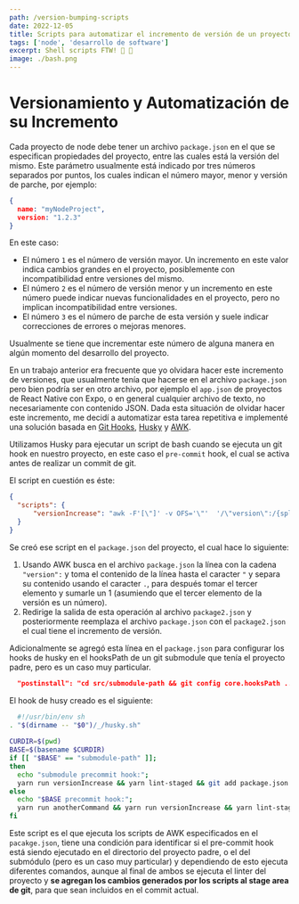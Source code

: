 ```yaml
---
path: /version-bumping-scripts
date: 2022-12-05
title: Scripts para automatizar el incremento de versión de un proyecto node
tags: ['node', 'desarrollo de software']
excerpt: Shell scripts FTW! 🐚 📜
image: ./bash.png
---
```

# Versionamiento y Automatización de su Incremento

Cada proyecto de node debe tener un archivo `package.json` en el que se especifican propiedades del proyecto, entre las cuales está la versión del mismo. Este parámetro usualmente está indicado por tres números separados por puntos, los cuales indican el número mayor, menor y versión de parche, por ejemplo:

```json
{
  name: "myNodeProject",
  version: "1.2.3"
}
```

En este caso:
- El número `1` es el número de versión mayor. Un incremento en este valor indica cambios grandes en el proyecto, posiblemente con incompatibilidad entre versiones del mismo.
- El número `2` es el número de versión menor y un incremento en este número puede indicar nuevas funcionalidades en el proyecto, pero no implican incompatibilidad entre versiones.
- El número `3` es el número de parche de esta versión y suele indicar correcciones de errores o mejoras menores.

Usualmente se tiene que incrementar este número de alguna manera en algún momento del desarrollo del proyecto.

En un trabajo anterior era frecuente que yo olvidara hacer este incremento de versiones, que usualmente tenía que hacerse en el archivo `package.json` pero bien podría ser en otro archivo, por ejemplo el `app.json` de proyectos de React Native con Expo, o en general cualquier archivo de texto, no necesariamente con contenido JSON. Dada esta situación de olvidar hacer este incremento, me decidí a automatizar esta tarea repetitiva e implementé una solución basada en [Git Hooks](https://git-scm.com/book/en/v2/Customizing-Git-Git-Hooks), [Husky](https://github.com/typicode/husky) y [AWK](https://en.wikipedia.org/wiki/AWK).

Utilizamos Husky para ejecutar un script de bash cuando se ejecuta un git hook en nuestro proyecto, en este caso el `pre-commit` hook, el cual se activa antes de realizar un commit de git.

El script en cuestión es éste:

```json
{
  "scripts": {
      "versionIncrease": "awk -F'[\"]' -v OFS='\"'  '/\"version\":/{split($4,a,\".\");$4=a[1]\".\"a[2]\".\"a[3]+1};1' ./package.json > ./package2.json && mv ./package2.json ./package.json"
  }
}
```

Se creó ese script en el `package.json` del proyecto, el cual hace lo siguiente: 
1. Usando AWK busca en el archivo `package.json` la línea con la cadena `"version":` y toma el contenido de la línea hasta el caracter `"` y separa su contenido usando el caracter `.`, para después tomar el tercer elemento y sumarle un 1 (asumiendo que el tercer elemento de la versión es un número).
2. Redirige la salida de esta operación al archivo `package2.json` y posteriormente reemplaza el archivo `package.json` con el `package2.json` el cual tiene el incremento de versión.

Adicionalmente se agregó esta línea en el `package.json` para configurar los hooks de husky en el hooksPath de un git submodule que tenía el proyecto padre, pero es un caso muy particular.

```json
  "postinstall": "cd src/submodule-path && git config core.hooksPath ../../.husky",
```

El hook de husy creado es el siguiente:

```bash
  #!/usr/bin/env sh
. "$(dirname -- "$0")/_/husky.sh"
 
CURDIR=$(pwd)
BASE=$(basename $CURDIR)
if [[ "$BASE" == "submodule-path" ]];
then
  echo "submodule precommit hook:";
  yarn run versionIncrease && yarn lint-staged && git add package.json
else 
  echo "$BASE precommit hook:";
  yarn run anotherCommand && yarn run versionIncrease && yarn lint-staged && git add app.json package.json
fi
```

Este script es el que ejecuta los scripts de AWK especificados en el `pacakge.json`, tiene una condición para identificar si el pre-commit hook está siendo ejecutado en el directorio del proyecto padre, o el del submódulo (pero es un caso muy particular) y dependiendo de esto ejecuta diferentes comandos, aunque al final de ambos se ejecuta el linter del proyecto y **se agregan los cambios generados por los scripts al stage area de git**, para que sean incluidos en el commit actual.
